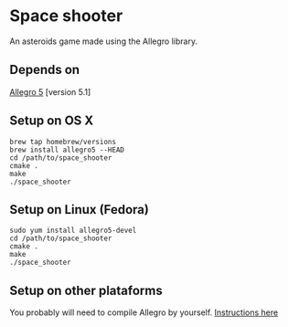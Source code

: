 Space shooter
===========

An asteroids game made using the Allegro library.


Depends on
----------
[Allegro 5](http://alleg.sourceforge.net/) [version 5.1]


Setup on OS X
----------
```shell
brew tap homebrew/versions
brew install allegro5 --HEAD
cd /path/to/space_shooter
cmake .
make
./space_shooter

```

Setup on Linux (Fedora)
----------
```shell
sudo yum install allegro5-devel
cd /path/to/space_shooter
cmake .
make
./space_shooter

```

Setup on other plataforms
----------
You probably will need to compile Allegro by yourself. [Instructions here](https://wiki.allegro.cc/index.php?title=Getting_Started#Installing_From_Sources)

